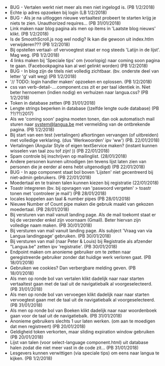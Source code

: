 * BUG - Vertalen werkt niet meer als men niet ingelogd is. (PB 1/2/2018)
* Echte ip adres opzoeken bij login (LB 1/2/2018)
* BUG - Als je na uitloggen nieuwe vertaaltest probeert te starten krijg je niets te zien.  Unauthorized requires... (PB 31/01/2018)
* Link maken naar blog pagina als men op items in 'Laatste blog nieuws' klikt.  (PB 1/2/2018)
* Is de SmoothScroll.js nog wel nodig? Ik kan die gewoon uit index.htlm verwijderen??? (PB 1/2/2018)
* Bij opstellen vertaal- of vervoegtest staat er nog steeds 'Latijn in de lijst'.  Mag weg. (PB 1/2/2018)
* 4 links maken bij 'Speciale tips' om (voorlopig) naar coming soon pagina te gaan. (Facebookpagina kan al wel gelinkt worden) (PB 1/2/2018) 
* BUG - In blog zijn de titels niet volledig zichtbaar.  (bv. onderste deel van letter 'g' valt weg) (PB 1/2/2018)
* '// TODO: login handler maken' opzoeken en oplossen. (PB 1/2/2018)
* css van verb-detail-....component.css zit er per taal identiek in.  Niet beter hernoemen (indien nodig) en verhuizen naar langua.css? (PB 1/2/2018)
* Token in database zetten (PB 31/01/2018)
* Lengte strings beperken in database ()zelfde lengte oude database) (PB ??/??/2017)
* Als we 'coming soon' pagina moeten tonen, dan ook automatisch mail sturen naar system@langua.be met vermelding van de ontbrekende pagina. (PB 1/2/2018)
* Bij start van een test (vertalingen) afkortingen vervangen (of uitbreiden) met volledige verklaring.  (dus 'Werkwoorden' ipv 'ww') (PB. 22/01/2018) 
* Vertalingen (Angular Style of eigen textService maken?  (instant kunnen wisselen van taal zou tof zijn! ))  (PB 22/01/2018)
* Spam controle bij inschrijven op mailinglist. (28/01/2018)
* Andere personen kunnen uitnodigen (en tevens lijst laten zien van personen die je eerder al eens hebt uitgenodigd) (PB 22/01/2018)
* BUG - In app component staat bol boven 'Lijsten' niet gecentreerd bij niet-admin gebruikers. (PB 22/01/2018)
* Moedertaal en te trainen talen kunnen kiezen bij registratie (22/01/2018)
* Toastr integreren (bv. bij opvragen van 'paswoord vergeten' > toastr tonen met 'controleer je mail') (PB 28/01/2018)
* locales koppelen aan taal & number pipes (PB 28/01/2018)
* Nieuwe Number of Count pipe maken die gebruik maakt van gekozen moedertaal. (PB 28/01/2018)
* Bij versturen van mail vanuit landing page.  Als de mail toekomt staat er bij de verzender enkel zijn voornaam (Gmail).  Beter hiervan zijn volledige naam maken. (PB 30/01/2018)
* Bij versturen van mail vanuit landing page.  Als subject 'Vraag van <naam> via Langua landingpage' gebruiken. (PB 30/01/2018)
* Bij versturen van mail (naar Peter & Louis) bij Registratie als afzender "Langua.be" zetten ipv 'registratie'.  (PB 30/01/2018)
* Endpoint maken om anonieme gebruiker om te zetten naar geregistreerde gebruiker zonder dat huidige werk verloren gaat. (PB 18/01/2018)
* Gebruiken we cookies?  Dan verbergbare melding geven. (PB 18/01/2018)
* Als men op ronde bol van vertalen klikt dadelijk naar naar starten vertaaltest gaan met de taal uit de navigatiebalk al voorgeselecteerd. (PB 31/01/2018)
* Als men op ronde bol van vervoegen klikt dadelijk naar naar starten vervoegtest gaan met de taal uit de navigatiebalk al voorgeselecteerd. (PB 31/01/2018)
* Als men op ronde bol van Boeken klikt dadelijk naar naar woordenboek gaan voor de taal uit de navigatiebalk. (PB 31/01/2018)
* Anonieme gebruikers slechts 1 uur laten werken. (om aan te moedigen dat men registreert) (PB 20/01/2018)
* Geldigheid token verkorten, maar sliding expiration window gebruiken (PB 20/01/2018)
* Lijst van talen (voor select-language component.html) uit database halen zodat die niet meer vast in de code zit... (PB 31/01/2018)
* Lesgevers kunnen verwittigen (via speciale tips) om eens naar langua te kijken. (PB 1/2/2018)